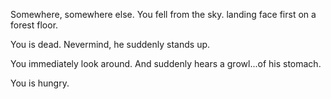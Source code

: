 Somewhere, somewhere else. 
You fell from the sky. landing face first on a forest floor.

You is dead. Nevermind, he suddenly stands up.

You immediately look around. And suddenly hears a growl...of his stomach.

You is hungry. 


